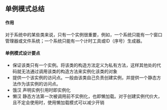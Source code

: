 ## 单例模式总结
#### 作用
对于系统中的某些类来说，只有一个实例很重要，例如，一个系统只能有一个窗口管理器或文件系统；一个系统只能有一个计时工具或ID（序号）生成器。
#### 单例模式设计要点
- 保证该类只有一个实例。将该类的构造方法定义为私有方法，这样其他处的代码就无法通过调用该类的构造方法来实例化该类的对象
- 提供一个该实例的访问点。一般由该类自己负责创建实例，并提供一个静态方法作为该实例的访问点。
- 饿汉 声明实例引用时即实例化
- 懒汉 静态方法第一次被调用前不实例化，也即懒加载。对于创建实例代价大，且不定会使用时，使用懒加载模式可以减少开销

